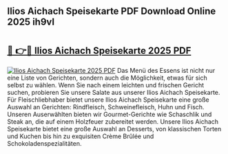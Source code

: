 ## Ilios Aichach Speisekarte PDF Download Online 2025 ih9vI

# <h2><a href="http://gc7q48.nevu.top/?p=Ilios+Aichach+Speisekarte">🔗 👉🔴 Ilios Aichach Speisekarte 2025 PDF</a></h2>

[![Ilios Aichach Speisekarte 2025 PDF](https://i.imgur.com/dBaPXMq.png)](http://gc7q48.nevu.top/?p=Ilios+Aichach+Speisekarte)
Das Menü des Essens ist nicht nur eine Liste von Gerichten, sondern auch die Möglichkeit, etwas für sich selbst zu wählen. Wenn Sie nach einem leichten und frischen Gericht suchen, probieren Sie unsere Salate aus unserer Ilios Aichach Speisekarte. Für Fleischliebhaber bietet unsere Ilios Aichach Speisekarte eine große Auswahl an Gerichten: Rindfleisch, Schweinefleisch, Huhn und Fisch. Unseren Auserwählten bieten wir Gourmet-Gerichte wie Schaschlik und Steak an, die auf einem Holzfeuer zubereitet werden. Unsere Ilios Aichach Speisekarte bietet eine große Auswahl an Desserts, von klassischen Torten und Kuchen bis hin zu exquisiten Crème Brûlée und Schokoladenspezialitäten.
